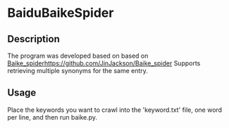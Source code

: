 # BaiduBaikeSpider

## Description
The program was developed based on based on [Baike_spider](https://github.com/JinJackson/Baike_spider)https://github.com/JinJackson/Baike_spider
Supports retrieving multiple synonyms for the same entry.

## Usage
Place the keywords you want to crawl into the 'keyword.txt' file, one word per line, and then run baike.py.
